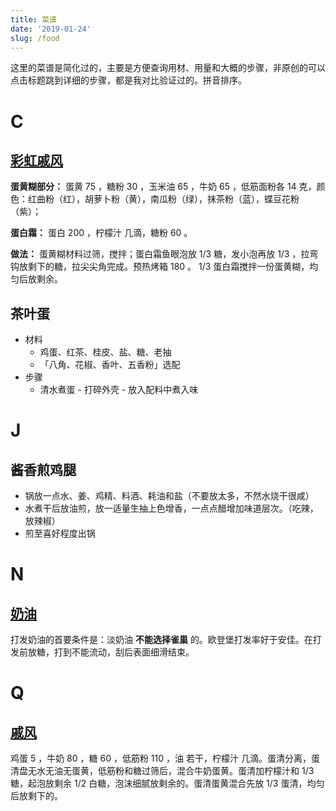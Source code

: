 ```yaml
---
title: 菜谱
date: '2019-01-24'
slug: /food
---
```


这里的菜谱是简化过的，主要是方便查询用材、用量和大概的步骤，非原创的可以点击标题跳到详细的步骤，都是我对比验证过的。拼音排序。

# C

## [彩虹戚风](http://www.xiachufang.com/recipe/102756535/)

**蛋黄糊部分：** 蛋黄 75 ，糖粉 30 ，玉米油 65 ，牛奶 65 ，低筋面粉各 14 克，颜色：红曲粉（红），胡萝卜粉（黄），南瓜粉（绿），抹茶粉（蓝），蝶豆花粉（紫）；

**蛋白霜：** 蛋白 200 ，柠檬汁 几滴，糖粉 60 。

**做法：** 蛋黄糊材料过筛，搅拌；蛋白霜鱼眼泡放 1/3 糖，发小泡再放 1/3 ，拉弯钩放剩下的糖，拉尖尖角完成。预热烤箱 180 。 1/3 蛋白霜搅拌一份蛋黄糊，均匀后放剩余。

## 茶叶蛋

- 材料
  - 鸡蛋、红茶、桂皮、盐、糖、老抽
  - 「八角、花椒、香叶、五香粉」选配
- 步骤
  - 清水煮蛋 - 打碎外壳 - 放入配料中煮入味

# J

## 酱香煎鸡腿

- 锅放一点水、姜、鸡精、料酒、耗油和盐（不要放太多，不然水烧干很咸）
- 水煮干后放油煎，放一适量生抽上色增香，一点点醋增加味道层次。（吃辣，放辣椒）
- 煎至喜好程度出锅

# N

## [奶油](http://www.xiachufang.com/recipe/1048159/)

打发奶油的首要条件是：淡奶油 **不能选择雀巢** 的。欧登堡打发率好于安佳。在打发前放糖，打到不能流动，刮后表面细滑结束。

# Q

## [戚风](http://www.xiachufang.com/recipe/101776918/)

鸡蛋 5 ，牛奶 80 ，糖 60 ，低筋粉 110 ，油 若干，柠檬汁 几滴。蛋清分离，蛋清盘无水无油无蛋黄，低筋粉和糖过筛后，混合牛奶蛋黄。蛋清加柠檬汁和 1/3 糖，起泡放剩余 1/2 白糖，泡沫细腻放剩余的。蛋清蛋黄混合先放 1/3 蛋清，均匀后放剩下的。
